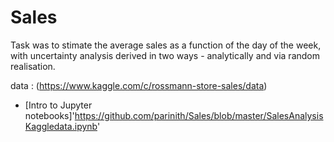 # Sales
Task was to stimate the average sales as a function of the day of the week, with uncertainty analysis derived in two ways - analytically and via random realisation.

data : (https://www.kaggle.com/c/rossmann-store-sales/data)

<a href ='https://github.com/parinith/Sales/blob/master/SalesAnalysisKaggledata.ipynb'></a>
- [Intro to Jupyter notebooks]'https://github.com/parinith/Sales/blob/master/SalesAnalysisKaggledata.ipynb'
